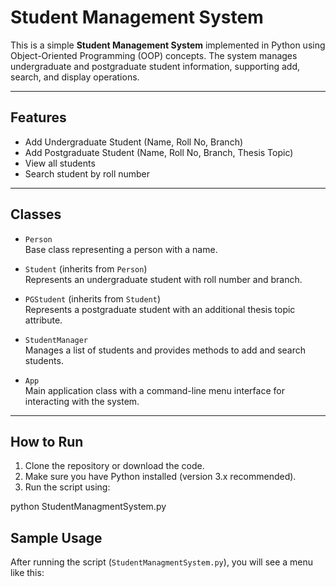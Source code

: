 # Student Management System

This is a simple **Student Management System** implemented in Python using Object-Oriented Programming (OOP) concepts. The system manages undergraduate and postgraduate student information, supporting add, search, and display operations.

---

## Features

- Add Undergraduate Student (Name, Roll No, Branch)
- Add Postgraduate Student (Name, Roll No, Branch, Thesis Topic)
- View all students
- Search student by roll number

---

## Classes

- `Person`  
  Base class representing a person with a name.

- `Student` (inherits from `Person`)  
  Represents an undergraduate student with roll number and branch.

- `PGStudent` (inherits from `Student`)  
  Represents a postgraduate student with an additional thesis topic attribute.

- `StudentManager`  
  Manages a list of students and provides methods to add and search students.

- `App`  
  Main application class with a command-line menu interface for interacting with the system.

---

## How to Run

1. Clone the repository or download the code.
2. Make sure you have Python installed (version 3.x recommended).
3. Run the script using:

python StudentManagmentSystem.py

## Sample Usage

After running the script (`StudentManagmentSystem.py`), you will see a menu like this:




